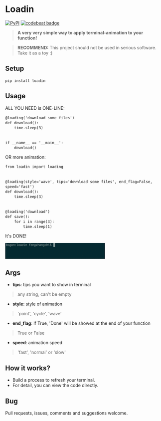 # Loadin
[![PyPI](https://img.shields.io/pypi/v/loadin.svg)](https://pypi.python.org/pypi/loadin)
[![codebeat badge](https://codebeat.co/badges/3cc04ca8-2dec-4281-8abd-c4281f9df5de)](https://codebeat.co/projects/github-com-williamfzc-loadin-master)

> **A very very simple way to apply terminal-animation to your function!**

> **RECOMMEND:** This project should not be used in serious software. Take it as a toy :)

## Setup ##

    pip install loadin

## Usage ##
ALL YOU NEED is ONE-LINE:

    @loading('download some files')
    def download():
        time.sleep(3)


    if __name__ == '__main__':
        download()

OR more animation:

	from loadin import loading


    @loading(style='wave', tips='download some files', end_flag=False, speed='fast')
    def download():
        time.sleep(3)


    @loading('download')
    def save():
        for i in range(3):
            time.sleep(1)


It's DONE!

![](demo.gif)

## Args ##

- **tips**: tips you want to show in terminal 
> any string, can't be empty
- **style**: style of animation
> 'point', 'cycle', 'wave'
- **end_flag**: if True, 'Done' will be showed at the end of your function 
> True or False
- **speed**: animation speed
> 'fast', 'normal' or 'slow'

## How it works? ##

- Build a process to refresh your terminal.
- For detail, you can view the code directly.


## Bug ##

Pull requests, issues, comments and suggestions welcome.
